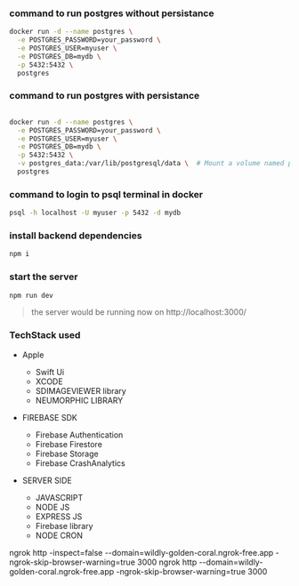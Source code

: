 ### command to run postgres without persistance

```bash
docker run -d --name postgres \
  -e POSTGRES_PASSWORD=your_password \
  -e POSTGRES_USER=myuser \
  -e POSTGRES_DB=mydb \
  -p 5432:5432 \
  postgres

```

### command to run postgres with persistance

```bash

docker run -d --name postgres \
  -e POSTGRES_PASSWORD=your_password \
  -e POSTGRES_USER=myuser \
  -e POSTGRES_DB=mydb \
  -p 5432:5432 \
  -v postgres_data:/var/lib/postgresql/data \  # Mount a volume named postgres_data
  postgres

```

### command to login to psql terminal in docker

```bash
psql -h localhost -U myuser -p 5432 -d mydb
```

### install backend dependencies

```bash
npm i
```

### start the server

```bash
npm run dev
```

> the server would be running now on http://localhost:3000/

### TechStack used

- Apple

  - Swift Ui
  - XCODE
  - SDIMAGEVIEWER library
  - NEUMORPHIC LIBRARY

- FIREBASE SDK

  - Firebase Authentication
  - Firebase Firestore
  - Firebase Storage
  - Firebase CrashAnalytics

- SERVER SIDE
  - JAVASCRIPT
  - NODE JS
  - EXPRESS JS
  - Firebase library
  - NODE CRON

ngrok http -inspect=false --domain=wildly-golden-coral.ngrok-free.app -ngrok-skip-browser-warning=true 3000
ngrok http --domain=wildly-golden-coral.ngrok-free.app -ngrok-skip-browser-warning=true 3000
